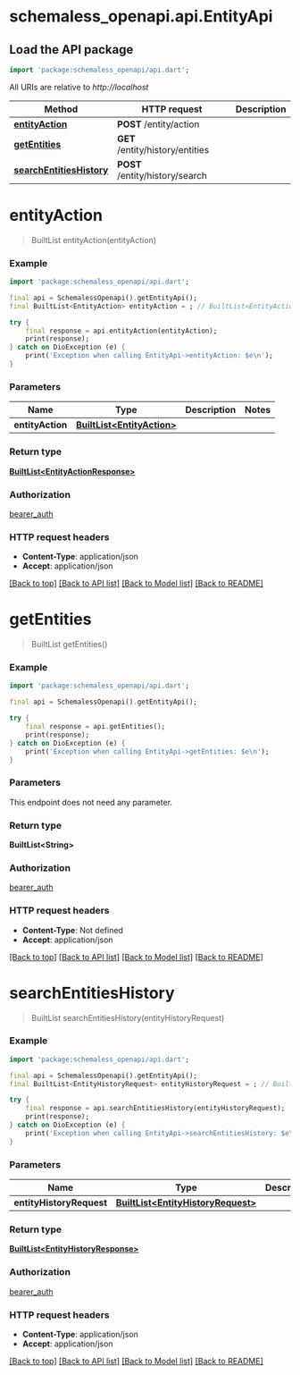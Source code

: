 # schemaless_openapi.api.EntityApi

## Load the API package
```dart
import 'package:schemaless_openapi/api.dart';
```

All URIs are relative to *http://localhost*

Method | HTTP request | Description
------------- | ------------- | -------------
[**entityAction**](EntityApi.md#entityaction) | **POST** /entity/action | 
[**getEntities**](EntityApi.md#getentities) | **GET** /entity/history/entities | 
[**searchEntitiesHistory**](EntityApi.md#searchentitieshistory) | **POST** /entity/history/search | 


# **entityAction**
> BuiltList<EntityActionResponse> entityAction(entityAction)



### Example
```dart
import 'package:schemaless_openapi/api.dart';

final api = SchemalessOpenapi().getEntityApi();
final BuiltList<EntityAction> entityAction = ; // BuiltList<EntityAction> | 

try {
    final response = api.entityAction(entityAction);
    print(response);
} catch on DioException (e) {
    print('Exception when calling EntityApi->entityAction: $e\n');
}
```

### Parameters

Name | Type | Description  | Notes
------------- | ------------- | ------------- | -------------
 **entityAction** | [**BuiltList&lt;EntityAction&gt;**](EntityAction.md)|  | 

### Return type

[**BuiltList&lt;EntityActionResponse&gt;**](EntityActionResponse.md)

### Authorization

[bearer_auth](../README.md#bearer_auth)

### HTTP request headers

 - **Content-Type**: application/json
 - **Accept**: application/json

[[Back to top]](#) [[Back to API list]](../README.md#documentation-for-api-endpoints) [[Back to Model list]](../README.md#documentation-for-models) [[Back to README]](../README.md)

# **getEntities**
> BuiltList<String> getEntities()



### Example
```dart
import 'package:schemaless_openapi/api.dart';

final api = SchemalessOpenapi().getEntityApi();

try {
    final response = api.getEntities();
    print(response);
} catch on DioException (e) {
    print('Exception when calling EntityApi->getEntities: $e\n');
}
```

### Parameters
This endpoint does not need any parameter.

### Return type

**BuiltList&lt;String&gt;**

### Authorization

[bearer_auth](../README.md#bearer_auth)

### HTTP request headers

 - **Content-Type**: Not defined
 - **Accept**: application/json

[[Back to top]](#) [[Back to API list]](../README.md#documentation-for-api-endpoints) [[Back to Model list]](../README.md#documentation-for-models) [[Back to README]](../README.md)

# **searchEntitiesHistory**
> BuiltList<EntityHistoryResponse> searchEntitiesHistory(entityHistoryRequest)



### Example
```dart
import 'package:schemaless_openapi/api.dart';

final api = SchemalessOpenapi().getEntityApi();
final BuiltList<EntityHistoryRequest> entityHistoryRequest = ; // BuiltList<EntityHistoryRequest> | 

try {
    final response = api.searchEntitiesHistory(entityHistoryRequest);
    print(response);
} catch on DioException (e) {
    print('Exception when calling EntityApi->searchEntitiesHistory: $e\n');
}
```

### Parameters

Name | Type | Description  | Notes
------------- | ------------- | ------------- | -------------
 **entityHistoryRequest** | [**BuiltList&lt;EntityHistoryRequest&gt;**](EntityHistoryRequest.md)|  | 

### Return type

[**BuiltList&lt;EntityHistoryResponse&gt;**](EntityHistoryResponse.md)

### Authorization

[bearer_auth](../README.md#bearer_auth)

### HTTP request headers

 - **Content-Type**: application/json
 - **Accept**: application/json

[[Back to top]](#) [[Back to API list]](../README.md#documentation-for-api-endpoints) [[Back to Model list]](../README.md#documentation-for-models) [[Back to README]](../README.md)

